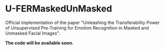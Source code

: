 # U-FERMaskedUnMasked
Official implementation of the paper "Unleashing the Transferability Power of Unsupervised Pre-Training for Emotion Recognition in Masked and Unmasked Facial Images".

**The code will be available soon.**
